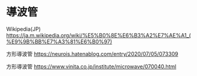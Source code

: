 # 導波管

Wikipedia(JP)
https://ja.m.wikipedia.org/wiki/%E5%B0%8E%E6%B3%A2%E7%AE%A1_(%E9%9B%BB%E7%A3%81%E6%B0%97)

方形導波管
https://neurois.hatenablog.com/entry/2020/07/05/073309

方形導波管
https://www.vinita.co.jp/institute/microwave/070040.html

